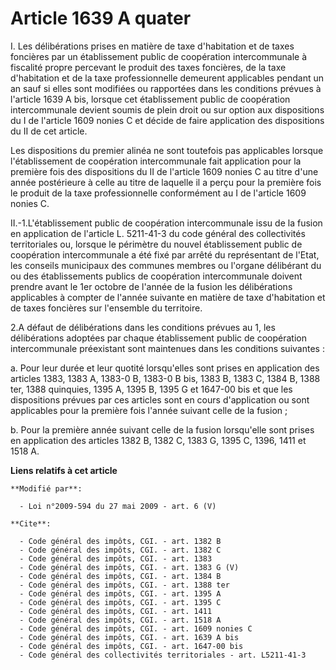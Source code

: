 # Article 1639 A quater

I. Les délibérations prises en matière de taxe d'habitation et de taxes foncières par un établissement public de coopération
intercommunale à fiscalité propre percevant le produit des taxes foncières, de la taxe d'habitation et de la taxe
professionnelle demeurent applicables pendant un an sauf si elles sont modifiées ou rapportées dans les conditions prévues à
l'article 1639 A bis, lorsque cet établissement public de coopération intercommunale devient soumis de plein droit ou sur
option aux dispositions du I de l'article 1609 nonies C et décide de faire application des dispositions du II de cet
article. 

Les dispositions du premier alinéa ne sont toutefois pas applicables lorsque l'établissement de coopération intercommunale
fait application pour la première fois des dispositions du II de l'article 1609 nonies C au titre d'une année postérieure à
celle au titre de laquelle il a perçu pour la première fois le produit de la taxe professionnelle conformément au I de
l'article 1609 nonies C. 

II.-1.L'établissement public de coopération intercommunale issu de la fusion en application de l'article L. 5211-41-3 du code
général des collectivités territoriales ou, lorsque le périmètre du nouvel établissement public de coopération intercommunale
a été fixé par arrêté du représentant de l'Etat, les conseils municipaux des communes membres ou l'organe délibérant du ou
des établissements publics de coopération intercommunale doivent prendre avant le 1er octobre de l'année de la fusion les
délibérations applicables à compter de l'année suivante en matière de taxe d'habitation et de taxes foncières sur l'ensemble
du territoire. 

2.A défaut de délibérations dans les conditions prévues au 1, les délibérations adoptées par chaque établissement public de
coopération intercommunale préexistant sont maintenues dans les conditions suivantes : 

a. Pour leur durée et leur quotité lorsqu'elles sont prises en application des articles 1383, 1383 A, 1383-0 B, 1383-0 B bis,
1383 B, 1383 C, 1384 B, 1388 ter, 1388 quinquies, 1395 A, 1395 B, 1395 G et 1647-00 bis et que les dispositions prévues par
ces articles sont en cours d'application ou sont applicables pour la première fois l'année suivant celle de la fusion ; 

b. Pour la première année suivant celle de la fusion lorsqu'elle sont prises en application des articles 1382 B, 1382 C, 1383
G, 1395 C, 1396, 1411 et 1518 A.

**Liens relatifs à cet article**

	**Modifié par**:

	  - Loi n°2009-594 du 27 mai 2009 - art. 6 (V)

	**Cite**:

	  - Code général des impôts, CGI. - art. 1382 B
	  - Code général des impôts, CGI. - art. 1382 C
	  - Code général des impôts, CGI. - art. 1383
	  - Code général des impôts, CGI. - art. 1383 G (V)
	  - Code général des impôts, CGI. - art. 1384 B
	  - Code général des impôts, CGI. - art. 1388 ter
	  - Code général des impôts, CGI. - art. 1395 A
	  - Code général des impôts, CGI. - art. 1395 C
	  - Code général des impôts, CGI. - art. 1411
	  - Code général des impôts, CGI. - art. 1518 A
	  - Code général des impôts, CGI. - art. 1609 nonies C
	  - Code général des impôts, CGI. - art. 1639 A bis
	  - Code général des impôts, CGI. - art. 1647-00 bis
	  - Code général des collectivités territoriales - art. L5211-41-3
